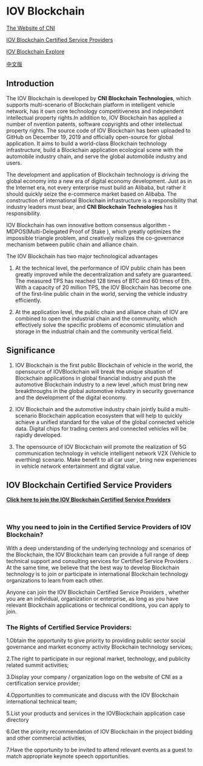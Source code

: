 # IOV Blockchain

[The Website of CNI](cniBlockchain.com)

[IOV Blockchain Certified Service Providers](http://carlivechain.mikecrm.com/1eD7faK)

[IOV Blockchain Explore](iovscan.com)

[中文版](https://github.com/CarLiveChainCo/goiov/blob/master/README-Zh.md)



## Introduction

The IOV Blockchain is developed by **CNI Blockchain Technologies**, which supports multi-scenario of Blockchain platform in intelligent vehicle network, has  it own core technology competitiveness and independent intellectual property rights.In addition to, IOV Blockchain has applied a number of  nvention patents, software copyrights and other intellectual property rights. The source code of IOV Blockchain has been uploaded to GitHub on December 19, 2019 and officially open-source for global application. It aims to build a world-class Blockchain technology infrastructure, build a Blockchain application ecological scene with the automobile industry chain, and serve the global automobile industry and users.

The development and application of Blockchain technology is driving the global economy into a new era of digital economy development. Just as in the Internet era, not every enterprise must build an Alibaba, but rather it should quickly seize the e-commerce market based on Alibaba. The construction of international Blockchain infrastructure is a responsibility that industry leaders must bear, and **CNI Blockchain Technologies**  has it  responsibility.

IOV Blockchain has own  innovative bottom consensus algorithm -MDPOS(Multi-Delegated Proof of Stake ), which greatly optimizes the impossible triangle problem, and creatively realizes the co-governance mechanism between public chain and alliance chain.



The IOV Blockchain has two major technological advantages

1. At the technical level, the performance of IOV public chain has been greatly improved while the decentralization and safety are guaranteed. The measured TPS has reached 128 times of BTC and 60 times of Eth. With a capacity of 20 million TPS, the IOV Blockchain has become one of the first-line public chain in the world, serving the vehicle industry efficiently.

2. At the application level, the public chain and alliance chain of IOV are combined to open the industrial chain and the community, which effectively solve the specific problems of economic stimulation and storage in the industrial chain and the community vertical field.

 

## Significance

1. IOV Blockchain is the first public Blockchain of vehicle in the world, the opensource of IOVBlockchain will break the unique situation of Blockchain applications in global financial industry and push the automotive Blockchain industry to a new level ,which must  bring new breakthroughs in the global automotive industry in security governance and the development of the digital economy.

2. IOV Blockchain and the automotive industry chain jointly build a multi-scenario Blockchain application ecosystem that will help to quickly achieve a unified standard for the value of the global connected vehicle data. Digital chips for trading centers and connected vehicles will be rapidly developed.

3. The opensource of IOV Blockchain will promote the realization of 5G communication technology in  vehicle intelligent network V2X (Vehicle to everthing)  scenario. Make benefit to all car user , bring new experiences in vehicle network entertainment and digital value.

   

## IOV Blockchain Certified Service Providers

[**Click here to join the IOV Blockchain Certified Service Providers**](http://carlivechain.mikecrm.com/1eD7faK)

&nbsp;

### Why you need to join in the Certified Service Providers of IOV Blockchain?

With a deep understanding of the underlying technology and scenarios of the Blockchain, the IOV Blockchain team can provide a full range of deep technical support and consulting services for Certified Service Providers . At the same time, we believe that the best way to develop Blockchain technology is to join or participate in international Blockchain technology organizations to learn from each other.

Anyone can join the IOV Blockchain Certified Service Providers , whether you are an individual, organization or enterprise, as long as you have relevant Blockchain applications or technical conditions, you can apply to join.



### The Rights of Certified Service Providers:

1.Obtain the opportunity to give priority to providing public sector social governance and market economy activity Blockchain technology services;

2.The right to participate in our regional market, technology, and publicity related summit activities;

3.Display your company / organization logo on the website of CNI as a certification service provider;

4.Opportunities to communicate and discuss with the IOV Blockchain international technical team;

5.List your products and services in the IOVBlockchain application case directory

6.Get the priority recommendation of IOV Blockchain in the project bidding and other commercial activities, 

7.Have the opportunity to be invited to attend relevant events as a guest to match appropriate keynote speech opportunities.

